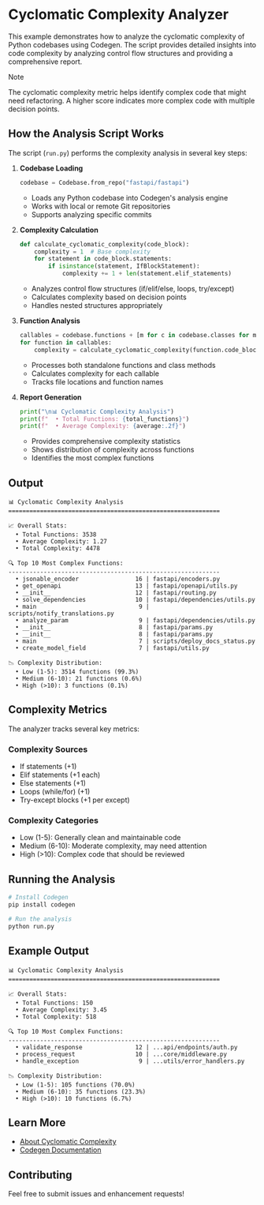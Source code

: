 # Cyclomatic Complexity Analyzer

This example demonstrates how to analyze the cyclomatic complexity of Python codebases using Codegen. The script provides detailed insights into code complexity by analyzing control flow structures and providing a comprehensive report.

> [!NOTE]
> The cyclomatic complexity metric helps identify complex code that might need refactoring. A higher score indicates more complex code with multiple decision points.

## How the Analysis Script Works

The script (`run.py`) performs the complexity analysis in several key steps:

1. **Codebase Loading**

   ```python
   codebase = Codebase.from_repo("fastapi/fastapi")
   ```

   - Loads any Python codebase into Codegen's analysis engine
   - Works with local or remote Git repositories
   - Supports analyzing specific commits

1. **Complexity Calculation**

   ```python
   def calculate_cyclomatic_complexity(code_block):
       complexity = 1  # Base complexity
       for statement in code_block.statements:
           if isinstance(statement, IfBlockStatement):
               complexity += 1 + len(statement.elif_statements)
   ```

   - Analyzes control flow structures (if/elif/else, loops, try/except)
   - Calculates complexity based on decision points
   - Handles nested structures appropriately

1. **Function Analysis**

   ```python
   callables = codebase.functions + [m for c in codebase.classes for m in c.methods]
   for function in callables:
       complexity = calculate_cyclomatic_complexity(function.code_block)
   ```

   - Processes both standalone functions and class methods
   - Calculates complexity for each callable
   - Tracks file locations and function names

1. **Report Generation**

   ```python
   print("\n📊 Cyclomatic Complexity Analysis")
   print(f"  • Total Functions: {total_functions}")
   print(f"  • Average Complexity: {average:.2f}")
   ```

   - Provides comprehensive complexity statistics
   - Shows distribution of complexity across functions
   - Identifies the most complex functions

## Output

```
📊 Cyclomatic Complexity Analysis
============================================================

📈 Overall Stats:
  • Total Functions: 3538
  • Average Complexity: 1.27
  • Total Complexity: 4478

🔍 Top 10 Most Complex Functions:
------------------------------------------------------------
  • jsonable_encoder                16 | fastapi/encoders.py
  • get_openapi                     13 | fastapi/openapi/utils.py
  • __init__                        12 | fastapi/routing.py
  • solve_dependencies              10 | fastapi/dependencies/utils.py
  • main                             9 | scripts/notify_translations.py
  • analyze_param                    9 | fastapi/dependencies/utils.py
  • __init__                         8 | fastapi/params.py
  • __init__                         8 | fastapi/params.py
  • main                             7 | scripts/deploy_docs_status.py
  • create_model_field               7 | fastapi/utils.py

📉 Complexity Distribution:
  • Low (1-5): 3514 functions (99.3%)
  • Medium (6-10): 21 functions (0.6%)
  • High (>10): 3 functions (0.1%)
```

## Complexity Metrics

The analyzer tracks several key metrics:

### Complexity Sources

- If statements (+1)
- Elif statements (+1 each)
- Else statements (+1)
- Loops (while/for) (+1)
- Try-except blocks (+1 per except)

### Complexity Categories

- Low (1-5): Generally clean and maintainable code
- Medium (6-10): Moderate complexity, may need attention
- High (>10): Complex code that should be reviewed

## Running the Analysis

```bash
# Install Codegen
pip install codegen

# Run the analysis
python run.py
```

## Example Output

```
📊 Cyclomatic Complexity Analysis
============================================================

📈 Overall Stats:
  • Total Functions: 150
  • Average Complexity: 3.45
  • Total Complexity: 518

🔍 Top 10 Most Complex Functions:
------------------------------------------------------------
  • validate_response               12 | ...api/endpoints/auth.py
  • process_request                 10 | ...core/middleware.py
  • handle_exception                 9 | ...utils/error_handlers.py

📉 Complexity Distribution:
  • Low (1-5): 105 functions (70.0%)
  • Medium (6-10): 35 functions (23.3%)
  • High (>10): 10 functions (6.7%)
```

## Learn More

- [About Cyclomatic Complexity](https://en.wikipedia.org/wiki/Cyclomatic_complexity)
- [Codegen Documentation](https://graph-sitter.com)

## Contributing

Feel free to submit issues and enhancement requests!
